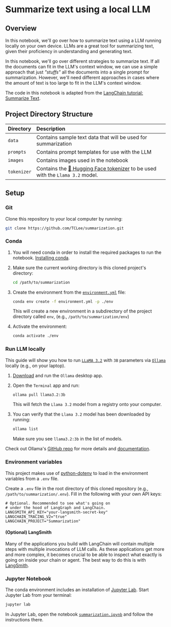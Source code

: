 # Summarize text using a local LLM

## Overview

In this notebook, we'll go over how to summarize text using a LLM running locally on your own device. LLMs are a great tool for summarizing text, given their proficiency in understanding and generating text.

In this notebook, we'll go over different strategies to summarize text.
If all the documents can fit in the LLM's context window, we can use a simple approach that just _"stuffs"_ all the documents into a single prompt for summarization. However, we'll need different approaches in cases where the amount of text is too large to fit in the LLM's context window.

The code in this notebook is adapted from the [LangChain tutorial: Summarize Text](https://python.langchain.com/docs/tutorials/summarization).


## Project Directory Structure

Directory | Description
:--- | :---
`data` | Contains sample text data that will be used for summarization
`prompts` | Contains prompt templates for use with the LLM
`images` | Contains images used in the notebook
`tokenizer` | Contains the [🤗 Hugging Face tokenizer](https://huggingface.co/meta-llama/Llama-3.2-3B-Instruct) to be used with the `Llama 3.2` model.


## Setup

### Git

Clone this repository to your local computer by running:

```zsh
git clone https://github.com/TCLee/summarization.git
```

### Conda

1. You will need conda in order to install the required packages to run the notebook. [Installing conda](https://docs.conda.io/projects/conda/en/stable/user-guide/install/index.html).

2. Make sure the current working directory is this cloned project's directory:

   ```zsh
   cd /path/to/summarization
   ```
   
3. Create the environment from the 
   [`environment.yml`](environment.yml) file:

    ```zsh
    conda env create -f environment.yml -p ./env
    ```

    This will create a new environment in a subdirectory of the project directory called `env`, (e.g., `/path/to/summarization/env`)

4. Activate the environment: 

    ```zsh
    conda activate ./env
    ```

### Run LLM locally

This guide will show you how to run [`LLaMA 3.2`](https://ollama.com/library/llama3.2:3b) with `3B` parameters via [`Ollama`](https://ollama.com) locally (e.g., on your laptop).

1. [Download](https://ollama.com/download/mac) and run the `Ollama` desktop app.

2. Open the `Terminal` app and run:

    ```zsh
    ollama pull llama3.2:3b
    ```

    This will fetch the `Llama 3.2` model from a registry onto your computer.

3. You can verify that the `Llama 3.2` model has been downloaded by running:

    ```zsh 
    ollama list
    ```

    Make sure you see `llama3.2:3b` in the list of models.

Check out Ollama's [GitHub repo](https://github.com/ollama/ollama) for more details and [documentation](https://github.com/ollama/ollama/tree/main/docs#documentation).


### Environment variables

This project makes use of 
[python-dotenv](https://github.com/theskumar/python-dotenv)
to load in the environment variables from a `.env` file.

Create a `.env` file in the root directory of this cloned repository
(e.g., `/path/to/summarization/.env`). Fill in the following with your own API keys:

```Dotenv
# Optional. Recommended to see what's going on 
# under the hood of LangGraph and LangChain.
LANGSMITH_API_KEY="your-langsmith-secret-key"
LANGCHAIN_TRACING_V2="true"
LANGCHAIN_PROJECT="Summarization"
```

#### (Optional) LangSmith
Many of the applications you build with LangChain will contain multiple steps with multiple invocations of LLM calls. As these applications get more and more complex, it becomes crucial to be able to inspect what exactly is going on inside your chain or agent. The best way to do this is with [LangSmith](https://smith.langchain.com/).


### Jupyter Notebook

The conda environment includes an installation of [Jupyter Lab](https://jupyter.org/). Start Jupyter Lab from your terminal:

```zsh
jupyter lab
```

In Jupyter Lab, open the notebook 
[`summarization.ipynb`](summarization.ipynb) 
and follow the instructions there.
